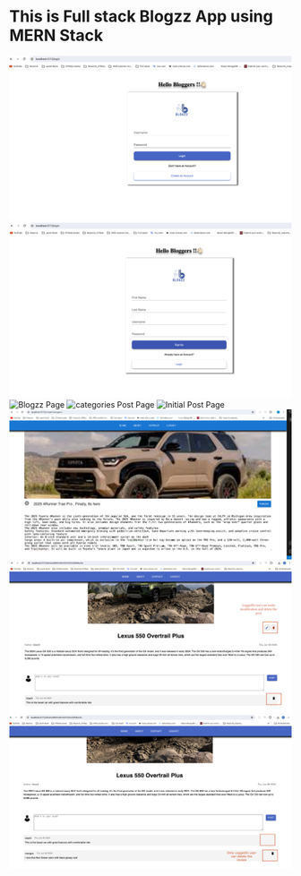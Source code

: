 <h1> This is Full stack Blogzz App using MERN Stack </h1>

<img src="Loginpage.png" alt="Login Page"/>
<img src="RegistrationPage.png" alt="Register Page"/>
<img src="Blogzz_HomePage.png" alt="Blogzz Page"/>
<img src="SearchBycategory.png" alt="categories Post Page"/>
<img src="InitialPostPublish.png" alt="Initial Post Page"/>
<img src="PostWithDetails.png" alt="Post publish Page"/>
<img src="updatePost.png" alt="Update/delete post Page"/>
<img src="deleteComment.png" alt="Update/delete review Page"/>
